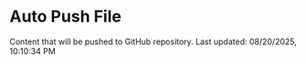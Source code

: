 # Auto Push File

Content that will be pushed to GitHub repository.
Last updated: 08/20/2025, 10:10:34 PM
